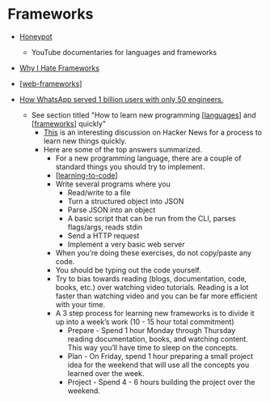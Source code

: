 Frameworks
==========

* [Honeypot](https://www.youtube.com/channel/UCsUalyRg43M8D60mtHe6YcA) 
    * YouTube documentaries for languages and frameworks


* [Why I Hate Frameworks](https://minds.md/benji/frameworks)

* [[web-frameworks]]



* [How WhatsApp served 1 billion users with only 50 engineers.](https://www.quastor.org/p/how-whatsapp-scaled-to-1-billion)
    * See section titled "How to learn new programming [[languages]] and [[frameworks]] quickly"
        * [This](https://news.ycombinator.com/item?id=28017289) is an interesting discussion on Hacker News for a process to learn new things quickly.
        * Here are some of the top answers summarized.
            * For a new programming language, there are a couple of standard things you should try to implement.
            * [[learning-to-code]]
            * Write several programs where you
                * Read/write to a file
                * Turn a structured object into JSON
                * Parse JSON into an object
                * A basic script that can be run from the CLI, parses flags/args, reads stdin
                * Send a HTTP request
                * Implement a very basic web server
            * When you’re doing these exercises, do not copy/paste any code.
            * You should be typing out the code yourself.
            * Try to bias towards reading (blogs, documentation, code, books, etc.) over watching video tutorials. Reading is a lot faster than watching video and you can be far more efficient with your time.
            * A 3 step process for learning new frameworks is to divide it up into a week’s work (10 - 15 hour total commitment)
                * Prepare - Spend 1 hour Monday through Thursday reading documentation, books, and watching content. This way you’ll have time to sleep on the concepts.
                * Plan - On Friday, spend 1 hour preparing a small project idea for the weekend that will use all the concepts you learned over the week.
                * Project - Spend 4 - 6 hours building the project over the weekend.

[//begin]: # "Autogenerated link references for markdown compatibility"
[web-frameworks]: web-frameworks.md "Web Frameworks"
[languages]: languages.md "Languages"
[frameworks]: frameworks.md "Frameworks"
[learning-to-code]: learning-to-code.md "Learning Programming"
[//end]: # "Autogenerated link references"